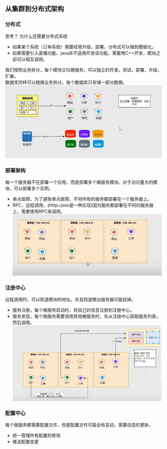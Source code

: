 ## 从集群到分布式架构

### 分布式
思考？ 为什么还需要分布式系统
- 如果某个系统（订单系统）需要经常升级，部署。分布式可以做到模板化。
- 如果需要引入直播功能，java并不适用开发该功能，需要用C++开发，模块之前可以相互调用。

我们按照业务拆分，每个模块又叫微服务，可以独立的开发，测试，部署，升级，扩展。  
数据库同样可以根据业务拆分，每个数据库只存储一部分数据。
![](./images/cloud-02-01.png)


### 部署架构
每一个服务器不在部署一个应用，而是部署多个微服务模块。对于访问量大的模块，可以部署多个实例。

- 单点故障，为了避免单点故障，不将所有的服务都部署在一个服务器上。
- RPC，远程调用，(Http+json是一种实现)因为服务都部署在不同的服务器上，需要使用RPC来调用。
![](./images/cloud-02-02.png)

### 注册中心
远程调用时，可以知道模块的地址，并且知道哪台服务器可能挂掉。
- 服务注册，每个微服务启动时，将自己的信息注册到注册中心。
- 服务发现，每个微服务需要调用其他微服务时，先从注册中心获取服务列表，然后调用。
![](./images/cloud-02-03.png)

### 配置中心
每个微服务都需要配置文件，但是配置文件可能会有变动，需要动态的更新。
- 统一管理所有配置的修改
- 推送配置变更